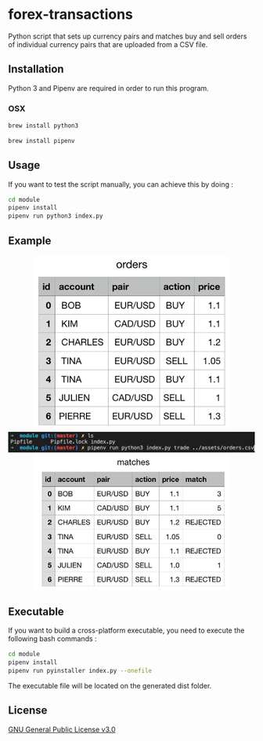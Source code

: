 # forex-transactions

Python script that sets up currency pairs and matches buy and sell orders of individual currency pairs that are uploaded from a CSV file.

## Installation

Python 3 and Pipenv are required in order to run this program.

### OSX

```bash
brew install python3
```
```bash
brew install pipenv
```

## Usage

If you want to test the script manually, you can achieve this by doing :

```bash
cd module
pipenv install
pipenv run python3 index.py
```

## Example

<p align="center">
  <img src="assets/csv-orders.png" width="400">
  <img src="assets/cli-usage.png" width="650">
  <img src="assets/csv-matches.png" width="400">
</p>

## Executable

If you want to build a cross-platform executable, you need to execute the following bash commands :

```bash
cd module
pipenv install
pipenv run pyinstaller index.py --onefile
```

The executable file will be located on the generated dist folder.

## License

[GNU General Public License v3.0](https://www.gnu.org/licenses/gpl-3.0.en.html)